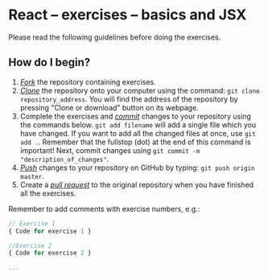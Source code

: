 # React &ndash; exercises &ndash; basics and JSX


Please read the following guidelines before doing the exercises.

## How do I begin?

1. [*Fork*][forking] the repository containing exercises.
2. [*Clone*][ref-clone] the repository onto your computer using the command: `git clone repository_address`.
You will find the address of the repository by pressing "Clone or download" button on its webpage.
3. Complete the exercises and [*commit*][ref-commit] changes to your repository using the commands below.
`git add filename` will add a single file which you have changed.
If you want to add all the changed files at once, use `git add .`.
Remember that the fullstop (dot) at the end of this command is important!
Next, commit changes using `git commit -m "description_of_changes"`.
4. [*Push*][ref-push] changes to your repository on GitHub by typing: `git push origin master`.
5. Create a [*pull request*][pull-request] to the original repository when you have finished all the exercises.


Remember to add comments with exercise numbers, e.g.:

```JavaScript
// Exercise 1
{ Code for exercise 1 }

//Exercise 2
{ Code for exercise 2 }

...
```

<!-- Links -->
[forking]: https://guides.github.com/activities/forking/
[ref-clone]: http://gitref.org/creating/#clone
[ref-commit]: http://gitref.org/basic/#commit
[ref-push]: http://gitref.org/remotes/#push
[pull-request]: https://help.github.com/articles/creating-a-pull-request
